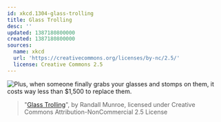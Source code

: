 ```yaml
---
id: xkcd.1304-glass-trolling
title: Glass Trolling
desc: ''
updated: 1387180800000
created: 1387180800000
sources:
  name: xkcd
  url: 'https://creativecommons.org/licenses/by-nc/2.5/'
  license: Creative Commons 2.5
---
```

![Plus, when someone finally grabs your glasses and stomps on them, it costs way less than $1,500 to replace them.](https://imgs.xkcd.com/comics/glass_trolling.png)
> "[Glass Trolling](https://xkcd.com/1304/)", by Randall Munroe, licensed under Creative Commons Attribution-NonCommercial 2.5 License
